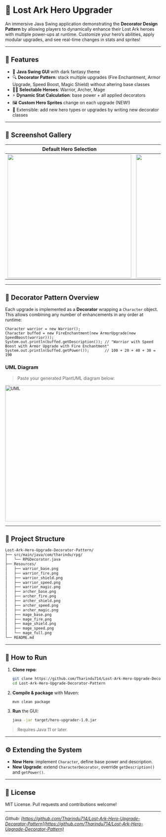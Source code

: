 # 🏹 Lost Ark Hero Upgrader

An immersive Java Swing application demonstrating the **Decorator Design Pattern** by allowing players to dynamically enhance their Lost Ark heroes with multiple power-ups at runtime. Customize your hero’s abilities, apply modular upgrades, and see real-time changes in stats and sprites!

---

## 🌟 Features

* 🎨 **Java Swing GUI** with dark fantasy theme
* 🔍 **Decorator Pattern**: stack multiple upgrades (Fire Enchantment, Armor Upgrade, Speed Boost, Magic Shield) without altering base classes
* 🦸‍♂️ **Selectable Heroes**: Warrior, Archer, Mage
* ⚡ **Dynamic Stat Calculation**: base power + all applied decorators
* 🖼️ **Custom Hero Sprites** change on each upgrade (NEW!)
* 📐 Extensible: add new hero types or upgrades by writing new decorator classes

---

## 📸 Screenshot Gallery

| Default Hero Selection | After Fire Enchantment | Full Power-Up Stack |
|------------------------|------------------------|----------------------|
| <img src="https://github.com/user-attachments/assets/57a958d2-fe3a-4449-8458-357d66490d5c" width="400"/> | <img src="https://github.com/user-attachments/assets/1bdf52d2-483b-427d-9314-6301d4609849" width="400"/> | <img src="https://github.com/user-attachments/assets/6980963a-d02a-4d13-b741-053043acc3ae" width="400"/> |

---

## 🧩 Decorator Pattern Overview

Each upgrade is implemented as a **Decorator** wrapping a `Character` object. This allows combining any number of enhancements in any order at runtime:

```
Character warrior = new Warrior();
Character buffed = new FireEnchantment(new ArmorUpgrade(new SpeedBoost(warrior)));
System.out.println(buffed.getDescription()); // "Warrior with Speed Boost with Armor Upgrade with Fire Enchantment"
System.out.println(buffed.getPower());       // 100 + 20 + 40 + 30 = 190
```

### UML Diagram

> Paste your generated PlantUML diagram below:

<img width="1496" height="441" alt="UML" src="https://github.com/user-attachments/assets/561aa06e-1a7d-4f61-94a7-cc439c2d4240" />

---

## 📂 Project Structure

```bash
Lost-Ark-Hero-Upgrade-Decorator-Pattern/
├── src/main/java/com/tharindu/rpg/
│   └── RPGDecorator.java
├── Resources/
│   ├── warrior_base.png
│   ├── warrior_fire.png
│   ├── warrior_shield.png
│   ├── warrior_speed.png
│   ├── warrior_magic.png
│   ├── archer_base.png
│   ├── archer_fire.png
│   ├── archer_shield.png
│   ├── archer_speed.png
│   ├── archer_magic.png
│   ├── mage_base.png
│   ├── mage_fire.png
│   ├── mage_shield.png
│   ├── mage_speed.png
│   └── mage_full.png
└── README.md
```
---

## 🚀 How to Run

1. **Clone repo**:

   ```bash
   git clone https://github.com/Tharindu714/Lost-Ark-Hero-Upgrade-Decorator-Pattern.git
   cd Lost-Ark-Hero-Upgrade-Decorator-Pattern
   ```
2. **Compile & package** with Maven:

   ```bash
   mvn clean package
   ```
3. **Run** the GUI:

   ```bash
   java -jar target/hero-upgrader-1.0.jar
   ```

> Requires Java 11 or later.

---

## ⚙️ Extending the System

* **New Hero**: implement `Character`, define base power and description.
* **New Upgrade**: extend `CharacterDecorator`, override `getDescription()` and `getPower()`.

---

## 📝 License

MIT License. Pull requests and contributions welcome!

---

*Github: [https://github.com/Tharindu714/Lost-Ark-Hero-Upgrade-Decorator-Pattern](https://github.com/Tharindu714/Lost-Ark-Hero-Upgrade-Decorator-Pattern)*
